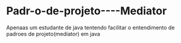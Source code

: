 # Padr-o-de-projeto----Mediator
Apenaas um estudante de java tentendo facilitar o entendimento de padroes de projeto(mediator) em java
